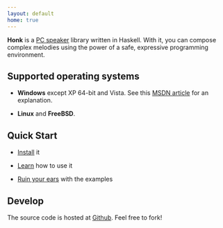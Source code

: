```yaml
---
layout: default
home: true
---
```


**Honk** is a [PC speaker][] library written in Haskell. With it, you can
compose complex melodies using the power of a safe, expressive programming
environment.


Supported operating systems
---------------------------

* **Windows** except XP 64-bit and Vista. See this [MSDN article][MSDN Beep]
  for an explanation.

* **Linux** and **FreeBSD**.


Quick Start
-----------

* [Install](install) it

* [Learn](learn) how to use it

* [Ruin your ears](examples) with the examples


Develop
-------

The source code is hosted at [Github][]. Feel free to fork!


[PC speaker]: http://en.wikipedia.org/wiki/PC_speaker
[Haskell]: http://haskell.org/
[MSDN Beep]: http://msdn.microsoft.com/en-us/library/windows/desktop/ms679277(v=vs.85).aspx
[GitHub]: https://github.com/chrisyco/honk
